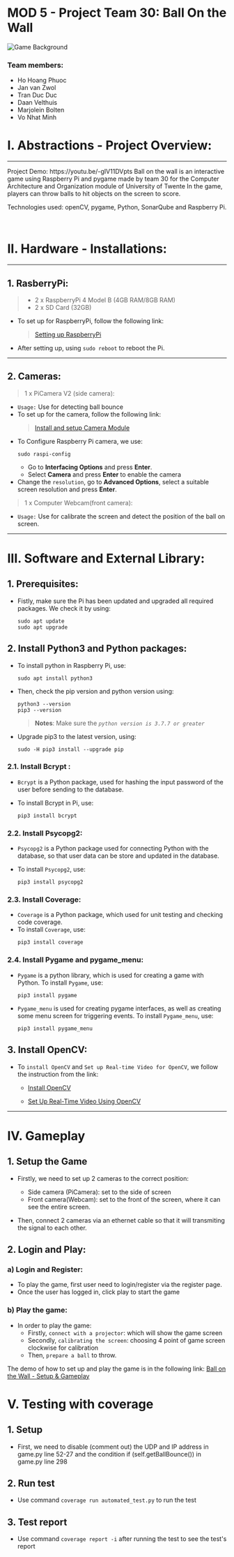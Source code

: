 # MOD 5 - Project Team 30: Ball On the Wall
![Game Background](/src/img/newbg.jpg)

### Team members:
- Ho Hoang Phuoc
- Jan van Zwol
- Tran Duc Duc
- Daan Velthuis
- Marjolein Bolten
- Vo Nhat Minh

# I. Abstractions - Project Overview:
---
<p>
Project Demo: https://youtu.be/-gIV11DVpts
Ball on the wall is an interactive game using Raspberry Pi and pygame made by team 30 for the Computer Architecture and Organization module of University of Twente
In the game, players can throw balls to hit objects on the screen to score.

Technologies used: openCV, pygame, Python, SonarQube and Raspberry Pi.
</p>
<br/>

# II. Hardware - Installations:
---
## 1. RasberryPi: 
> - 2 x RaspberryPi 4 Model B (4GB RAM/8GB RAM)
> - 2 x SD Card (32GB)

- To set up for RaspberryPi, follow the following link:
    > [Setting up RaspberryPi](https://automaticaddison.com/how-to-install-ubuntu-and-raspbian-on-your-raspberry-pi-4/)

- After setting up, using ```sudo reboot``` to reboot the Pi. 
---

## 2. Cameras:
> 1 x PiCamera V2 (side camera): 
- `Usage:` Use for detecting ball bounce
- To set up for the camera, follow the following link:
  > [Install and setup Camera Module](https://projects.raspberrypi.org/en/projects/getting-started-with-picamera)
- To Configure Raspberry Pi camera, we use:
    ```
    sudo raspi-config
    ```
    - Go to **Interfacing Options** and press **Enter**.
    - Select **Camera** and press **Enter** to enable the camera
- Change the `resolution`, go to **Advanced Options**, select a suitable screen resolution and press **Enter**.

> 1 x Computer Webcam(front camera): 
- `Usage:` Use for calibrate the screen and detect the position of the ball on screen.
------

# III. Software and External Library:

## 1. Prerequisites:
- Fistly, make sure the Pi has been updated and upgraded all required packages. We check it by using:
    ```
    sudo apt update
    sudo apt upgrade
    ```
## 2. Install Python3 and Python packages:
- To install python in Raspberry Pi, use:
    ```
    sudo apt install python3
    ```
- Then, check the pip version and python version using:
    ```
    python3 --version
    pip3 --version
    ```
    > **Notes**: Make sure the *`python version is 3.7.7 or greater`*
- Upgrade pip3 to the latest version, using:
    ```
    sudo -H pip3 install --upgrade pip
    ```
### 2.1. Install Bcrypt :
- `Bcrypt` is a Python package, used for hashing the input password of the user before sending to the database.

- To install Bcrypt in Pi, use:
  ```
  pip3 install bcrypt
  ```
### 2.2. Install Psycopg2:
- `Psycopg2` is a Python package used for connecting Python with the database, so that user data can be store and updated in the database.

- To install `Psycopg2`, use:
    ```
    pip3 install psycopg2
    ```
### 2.3. Install Coverage:
- `Coverage` is a Python package, which used for unit testing and checking code coverage.
- To install `Coverage`, use:
    ```
    pip3 install coverage
    ```
### 2.4. Install Pygame and pygame_menu:
- `Pygame` is a python library, which is used for creating a game with Python. To install `Pygame`, use:
    ```
    pip3 install pygame
    ```
- `Pygame_menu` is used for creating pygame interfaces, as well as creating some menu screen for triggering events. To install `Pygame_menu`, use:
    ```
    pip3 install pygame_menu
    ```
## 3. Install OpenCV:
- To `install OpenCV` and `Set up Real-time Video for OpenCV`, we follow the instruction from the link:

    - [Install OpenCV](https://pimylifeup.com/raspberry-pi-opencv/)

    - [Set Up Real-Time Video Using OpenCV](https://automaticaddison.com/how-to-set-up-real-time-video-using-opencv-on-raspberry-pi-4/)
---
# IV. Gameplay

## 1. Setup the Game

- Firstly, we need to set up 2 cameras to the correct position:
  - Side camera (PiCamera): set to the side of screen
  - Front camera(Webcam): set to the front of the screen, where it can see the entire screen.

- Then, connect 2 cameras via an ethernet cable so that it will transmiting the signal to each other.

## 2. Login and Play:

### a) Login and Register:
  - To play the game, first user need to login/register via the register page.
  - Once the user has logged in, click play to start the game 
### b) Play the game:
  - In order to play the game:
    -  Firstly, `connect with a projector`: which will show the game screen
    -  Secondly, `calibrating the screen`: choosing 4 point of game screen clockwise for calibration
    -  Then, `prepare a ball` to throw.

The demo of how to set up and play the game is in the following link:
[Ball on the Wall - Setup & Gameplay](https://youtu.be/AxwdQX19n3s)

# V. Testing with coverage
## 1. Setup

- First, we need to disable (comment out) the UDP and IP address in game.py line 52-27 and the condition if (self.getBallBounce()) in game.py line 298

## 2. Run test
- Use command ```coverage run automated_test.py``` to run the test

## 3. Test report
- Use command ```coverage report -i``` after running the test to see the test's report
